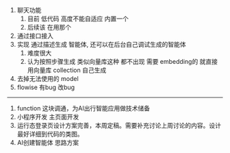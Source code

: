 1. 聊天功能
	1. 目前 低代码 高度不能自适应 内置一个
	2. 后续该 在用那个
2. 通过接口接入
3. 实现 通过描述生成 智能体, 还可以在后台自己调试生成的智能体
	1. 难度很大
	2. 认为按照步骤生成 类似向量库这种 都不出现 需要 embedding的 就直接用向量库 collection 自己生成
4. 去掉无法使用的 model
5. flowise 有bug 改bug
--- --- --- --- --- ---
1. function 这块调通，为AI出行智能应用做技术储备
2. 小程序开发 主页面开发
3. 运行态登录页设计方案完善，本周定稿。需要补充讨论上周讨论的内容。设计最好详细到代码的类图。
4. AI创建智能体 思路方案